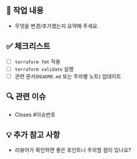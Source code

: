 ## 📌 작업 내용
- 무엇을 변경/추가했는지 요약해 주세요.

## ✅ 체크리스트
- [ ] `terraform fmt` 적용
- [ ] `terraform validate` 실행
- [ ] 관련 문서(`README.md` 또는 주차별 노트) 업데이트

## 🔍 관련 이슈
- Closes #이슈번호

## 💡 추가 참고 사항
- 리뷰어가 확인하면 좋은 포인트나 주의할 점이 있나요?
